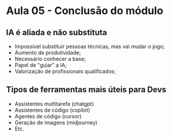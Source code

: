 # Aula 05 - Conclusão do módulo

## IA é aliada e não substituta

- Impossível substituir pessoas técnicas, mas vai mudar o jogo;
- Aumento de produtividade;
- Necessário conhecer a base;
- Papel de "guiar" a IA;
- Valorização de profissionais qualificados;

## Tipos de ferramentas mais úteis para Devs

- Assistentes multitarefa (chatgpt)
- Assistentes de código (copilot)
- Agentes de código (cursor)
- Geração de imagens (midjourney)
- Etc.